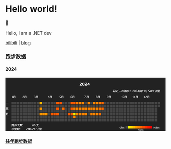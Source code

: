 # Hello world!

👋

Hello, I am a .NET dev


[bilibili](https://space.bilibili.com/47754706) | [blog](https://prime167.github.io)

### 跑步数据
#### 2024 
![2024](https://github.com/prime167/MyRunningLog/blob/main/2024.png)

#### [往年跑步数据](https://github.com/prime167/MyRunningLog/blob/main/README.md)
